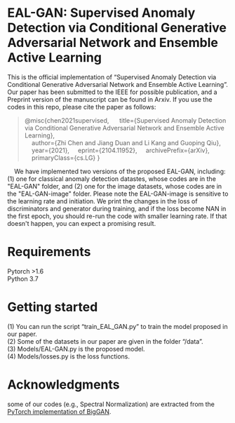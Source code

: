 
EAL-GAN: Supervised Anomaly Detection via Conditional Generative Adversarial Network and Ensemble Active Learning
==
This is the official implementation of “Supervised Anomaly Detection via Conditional Generative Adversarial Network and Ensemble Active Learning”. Our paper has been submitted to the IEEE for possible publication, and a Preprint version of the manuscript can be found in Arxiv. If you use the codes in this repo, please cite the paper as follows:<br>

> @misc{chen2021supervised,
          &nbsp;&nbsp;&nbsp;&nbsp; title={Supervised Anomaly Detection via Conditional Generative Adversarial Network and Ensemble Active Learning}, <br>
        &nbsp;&nbsp;&nbsp;&nbsp;author={Zhi Chen and Jiang Duan and Li Kang and Guoping Qiu},
      &nbsp;&nbsp;&nbsp;&nbsp;year={2021},
      &nbsp;&nbsp;&nbsp;&nbsp;eprint={2104.11952},
      &nbsp;&nbsp;&nbsp;&nbsp;archivePrefix={arXiv},
      &nbsp;&nbsp;&nbsp;&nbsp;primaryClass={cs.LG}
}

&nbsp;&nbsp;&nbsp;&nbsp;We have implemented two versions of the proposed EAL-GAN, including:(1) one for classical anomaly detection datastes, whose codes are in the "EAL-GAN" folder, and (2) one for the image datasets, whose codes are in the "EAL-GAN-image" folder. Please note the EAL-GAN-image is sensitive to the learning rate and initiation. We print the changes in the loss of discriminators and generator during training, and if the loss become NAN in the first epoch, you should re-run the code with smaller learning rate.  If that doesn't happen, you can expect a promising result.


Requirements
===
Pytorch >1.6 <br>
Python 3.7<br>

Getting started
===
(1)	You can run the script “train_EAL_GAN.py” to train the model proposed in our paper.<br>
(2)	Some of the datasets in our paper are given in the folder “/data”. <br>
(3)	Models/EAL-GAN.py is the proposed model.<br>
(4)	Models/losses.py is the loss functions.<br>


Acknowledgments
==
some of our codes (e.g., Spectral Normalization) are extracted from the [PyTorch implementation of BigGAN]( https://github.com/ajbrock/BigGAN-PyTorch).
